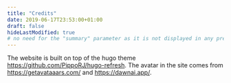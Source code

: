 ```yaml
---
title: "Credits"
date: 2019-06-17T23:53:00+01:00
draft: false
hideLastModified: true
# no need for the "summary" parameter as it is not displayed in any previews
---
```


The website is built on top of the hugo theme https://github.com/PippoRJ/hugo-refresh.
The avatar in the site comes from https://getavataaars.com/ and https://dawnai.app/.
